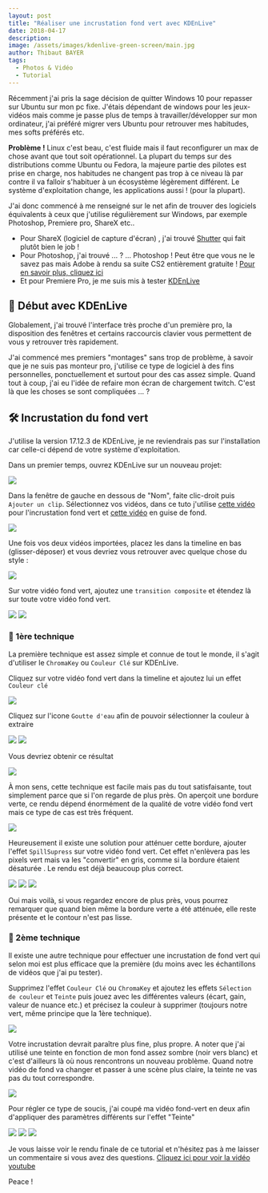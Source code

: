 ```yaml
---
layout: post
title: "Réaliser une incrustation fond vert avec KDEnLive"
date: 2018-04-17
description: 
image: /assets/images/kdenlive-green-screen/main.jpg
author: Thibaut BAYER
tags: 
  - Photos & Vidéo
  - Tutorial
---
```


Récemment j'ai pris la sage décision de quitter Windows 10 pour repasser sur Ubuntu sur mon pc fixe. J'étais dépendant de windows pour les jeux-vidéos mais comme je passe plus de temps à travailler/développer sur mon ordinateur, j'ai préféré migrer vers Ubuntu pour retrouver mes habitudes, mes softs préférés etc.

**Problème !** Linux c'est beau, c'est fluide mais il faut reconfigurer un max de chose avant que tout soit opérationnel. La plupart du temps sur des distributions comme Ubuntu ou Fedora, la majeure partie des pilotes est prise en charge, nos habitudes ne changent pas trop à ce niveau là par contre il va falloir s'habituer à un écosystème légèrement différent.
Le système d'exploitation change, les applications aussi ! (pour la plupart).

J'ai donc commencé à me renseigné sur le net afin de trouver des logiciels équivalents à ceux que j'utilise régulièrement sur Windows, par exemple Photoshop, Premiere pro, ShareX etc..

* Pour ShareX (logiciel de capture d'écran) , j'ai trouvé [Shutter](https://doc.ubuntu-fr.org/shutter) qui fait plutôt bien le job !
* Pour Photoshop, j'ai trouvé ... ? ... Photoshop ! Peut être que vous ne le savez pas mais Adobe à rendu sa suite CS2 entièrement gratuite ! [Pour en savoir plus, cliquez ici](https://helpx.adobe.com/fr/creative-suite/kb/cs2-product-downloads.html?promoid=19SCDRQK) 
* Et pour Premiere Pro, je me suis mis à tester [KDEnLive](https://kdenlive.org/fr/) 

## 🐥 Début avec KDEnLive
Globalement, j'ai trouvé l'interface très proche d'un première pro, la disposition des fenêtres et certains raccourcis clavier vous permettent de vous y retrouver très rapidement.

J'ai commencé mes premiers "montages" sans trop de problème, à savoir que je ne suis pas monteur pro, j'utilise ce type de logiciel à des fins personnelles, ponctuellement et surtout pour des cas assez simple. 
Quand tout à coup, j'ai eu l'idée de refaire mon écran de chargement twitch. C'est là que les choses se sont compliquées ... ?

## 🛠️ Incrustation du fond vert
J'utilise la version 17.12.3 de KDEnLive, je ne reviendrais pas sur l'installation car celle-ci dépend de votre système d'exploitation.

Dans un premier temps, ouvrez KDEnLive sur un nouveau projet:

![](/assets/images/kdenlive-green-screen/01.jpg)

Dans la fenêtre de gauche en dessous de "Nom", faite clic-droit puis `Ajouter un clip`. Sélectionnez vos vidéos,  dans ce tuto j'utilise [cette vidéo](https://youtu.be/Dq_3bzyccRs)  pour l'incrustation fond vert et [cette vidéo](https://www.youtube.com/watch?v=rbUqOPw7w0U) en guise de fond.

![](/assets/images/kdenlive-green-screen/02.jpg)

Une fois vos deux vidéos importées, placez les dans la timeline en bas (glisser-déposer) et vous devriez vous retrouver avec quelque chose du style :

![](/assets/images/kdenlive-green-screen/03.jpg)

Sur votre vidéo fond vert, ajoutez une `transition composite` et étendez là sur toute votre vidéo fond vert.

![](/assets/images/kdenlive-green-screen/04.jpg) ![](/assets/images/kdenlive-green-screen/05.jpg)

### 🐣 1ère technique
La première technique est assez simple et connue de tout le monde, il s'agit d'utiliser le `ChromaKey` ou `Couleur Clé` sur KDEnLive.

Cliquez sur votre vidéo fond vert dans la timeline et ajoutez lui un effet `Couleur clé`

![](/assets/images/kdenlive-green-screen/06.jpg)

Cliquez sur l'icone `Goutte d'eau` afin de pouvoir sélectionner la couleur à extraire

![](/assets/images/kdenlive-green-screen/07.jpg) ![](/assets/images/kdenlive-green-screen/08.jpg)

Vous devriez obtenir ce résultat

![](/assets/images/kdenlive-green-screen/09.jpg)

À mon sens, cette technique est facile mais pas du tout satisfaisante, tout simplement parce que si l'on regarde de plus près. On aperçoit une bordure verte, ce rendu dépend énormément de la qualité de votre vidéo fond vert mais ce type de cas est très fréquent.

![](/assets/images/kdenlive-green-screen/10.jpg)

Heureusement il existe une solution pour atténuer cette bordure, ajouter l'effet `SpillSupress` sur votre vidéo fond vert. Cet effet n'enlèvera pas les pixels vert mais va les "convertir" en gris, comme si la bordure étaient désaturée . Le rendu est déjà beaucoup plus correct.

![](/assets/images/kdenlive-green-screen/11.jpg) ![](/assets/images/kdenlive-green-screen/12.jpg) ![](/assets/images/kdenlive-green-screen/13.jpg)

Oui mais voilà, si vous regardez encore de plus près, vous pourrez remarquer que quand bien même la bordure verte a été atténuée, elle reste présente et le contour n'est pas lisse.

### 🐓 2ème technique
Il existe une autre technique pour effectuer une incrustation de fond vert qui selon moi est plus efficace que la première (du moins avec les échantillons de vidéos que j'ai pu tester).

Supprimez l'effet `Couleur Clé` ou `ChromaKey` et ajoutez les effets `Sélection de couleur` et `Teinte` puis jouez avec les différentes valeurs (écart, gain, valeur de nuance etc.) et précisez la couleur à supprimer (toujours notre vert, même principe que la 1ère technique).

![](/assets/images/kdenlive-green-screen/15.jpg)

Votre incrustation devrait paraître plus fine, plus propre. A noter que j'ai utilisé une teinte en fonction de mon fond assez sombre (noir vers blanc) et c'est d'ailleurs là où nous rencontrons un nouveau problème. Quand notre vidéo de fond va changer et passer à une scène plus claire, la teinte ne vas pas du tout correspondre.

![](/assets/images/kdenlive-green-screen/16.jpg)

Pour régler ce type de soucis, j'ai coupé ma vidéo fond-vert en deux afin d'appliquer des paramètres différents sur l'effet "Teinte"

![](/assets/images/kdenlive-green-screen/17.jpg) ![](/assets/images/kdenlive-green-screen/18.jpg) ![](/assets/images/kdenlive-green-screen/19.jpg)

Je vous laisse voir le rendu finale de ce tutorial et n'hésitez pas à me laisser un commentaire si vous avez des questions.
[Cliquez ici pour voir la vidéo youtube](https://youtu.be/JetxE3jZupA)

Peace !

